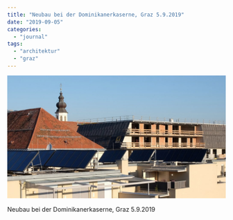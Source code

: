 ```yaml
---
title: "Neubau bei der Dominikanerkaserne, Graz 5.9.2019"
date: "2019-09-05"
categories: 
  - "journal"
tags: 
  - "architektur"
  - "graz"
---
```


![Neubau bei der Dominikanerkaserne, Graz 5.9.2019](images/neubau_dominikanerkaserne_graz-1024x576.jpg)

Neubau bei der Dominikanerkaserne, Graz 5.9.2019
